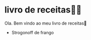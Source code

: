 # livro de receitas:man_cook:

Ola. Bem vindo ao meu livro de receitas:call_me_hand:

- Strogonoff de frango